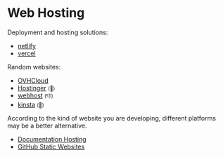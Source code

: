 # Web Hosting

<div class="row row-cols-lg-2"><div>

Deployment and hosting solutions:

* [netlify](https://www.netlify.com/)
* [vercel](https://vercel.com/)

Random websites:

* [OVHCloud](https://www.ovhcloud.com/en/)
* [Hostinger](https://www.hostinger.com/) <small>(👻)</small>
* [webhost](https://www.000webhost.com/) <small>(👎)</small>
* [kinsta](https://kinsta.com/) <small>(👻)</small>
</div><div>

According to the kind of website you are developing, different platforms may be a better alternative.

* [Documentation Hosting](/tools-and-frameworks/others/documentation/index.md)
* [GitHub Static Websites](/tools-and-frameworks/vcs/git/_general/server-side.md#-pages)
</div></div>